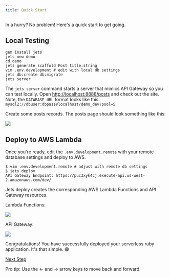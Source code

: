 ```yaml
---
title: Quick Start
---
```


In a hurry? No problem!  Here's a quick start to get going.

## Local Testing

    gem install jets
    jets new demo
    cd demo
    jets generate scaffold Post title:string
    vim .env.development # edit with local db settings
    jets db:create db:migrate
    jets server

The `jets server` command starts a server that mimics API Gateway so you can test locally.  Open [http://localhost:8888/posts](http://localhost:8888/posts) and check out the site. Note, the `DATABASE_URL` format looks like this: `mysql2://dbuser:dbpass@localhost/demo_dev?pool=5`

Create some posts records. The posts page should look something like this:

![](/img/quick-start/posts-index.png)

## Deploy to AWS Lambda

Once you're ready, edit the `.env.development.remote` with your remote database settings and deploy to AWS.

    $ vim .env.development.remote # adjust with remote db settings
    $ jets deploy
    API Gateway Endpoint: https://puc3xyk4cj.execute-api.us-west-2.amazonaws.com/dev/

Jets deploy creates the corresponding AWS Lambda Functions and API Gateway resources.

Lambda Functions:

![](/img/quick-start/demo-lambda-functions.png)

API Gateway:

![](/img/quick-start/demo-api-gateway.png)

Congratulations!  You have successfully deployed your serverless ruby application. It's that simple. 😁

<a id="next" class="btn btn-primary" href="{% link docs.md %}">Next Step</a>
<p class="keyboard-tip">Pro tip: Use the <- and -> arrow keys to move back and forward.</p>
